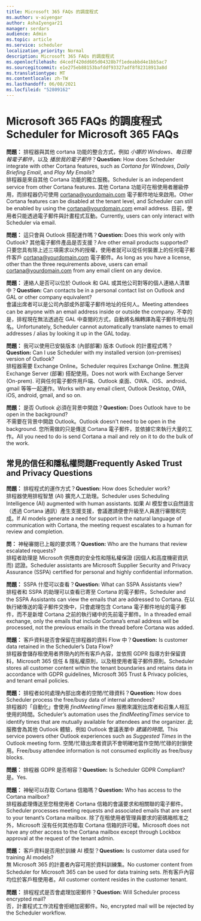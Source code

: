 ```yaml
---
title: Microsoft 365 FAQs 的調度程式
ms.author: v-aiyengar
author: AshaIyengar21
manager: serdars
audience: Admin
ms.topic: article
ms.service: scheduler
localization_priority: Normal
description: Microsoft 365 FAQs 的調度程式
ms.openlocfilehash: d4cedf420dd605d04328b7f1edeabbd4e1bb5ac7
ms.sourcegitcommit: e1e275eb88153bafddf93327adf8f82318913a8d
ms.translationtype: MT
ms.contentlocale: zh-TW
ms.lasthandoff: 06/08/2021
ms.locfileid: "52809162"
---
```

# <a name="scheduler-for-microsoft-365-faqs"></a><span data-ttu-id="09b82-103">Microsoft 365 FAQs 的調度程式</span><span class="sxs-lookup"><span data-stu-id="09b82-103">Scheduler for Microsoft 365 FAQs</span></span>

<span data-ttu-id="09b82-104">**問題：** 排程器與其他 cortana 功能的整合方式，例如 *小娜的 Windows*、*每日簡報電子郵件*，以及 *播放我的電子郵件*？</span><span class="sxs-lookup"><span data-stu-id="09b82-104">**Question:** How does Scheduler integrate with other Cortana features, such as *Cortana for Windows*, *Daily Briefing Email*, and *Play My Emails*?</span></span></br>
<span data-ttu-id="09b82-105">排程器是來自其他 Cortana 功能的獨立服務。</span><span class="sxs-lookup"><span data-stu-id="09b82-105">Scheduler is an independent service from other Cortana features.</span></span> <span data-ttu-id="09b82-106">其他 Cortana 功能可在租使用者層級停用，而排程器仍可使用 cortana@yourdomain.com 電子郵件地址來啟用。</span><span class="sxs-lookup"><span data-stu-id="09b82-106">Other Cortana features can be disabled at the tenant level, and Scheduler can still be enabled by using the cortana@yourdomain.com email address.</span></span> <span data-ttu-id="09b82-107">目前，使用者只能透過電子郵件與計畫程式互動。</span><span class="sxs-lookup"><span data-stu-id="09b82-107">Currently, users can only interact with Scheduler via email.</span></span>

<span data-ttu-id="09b82-108">**問題：** 這只會與 Outlook 搭配運作嗎？</span><span class="sxs-lookup"><span data-stu-id="09b82-108">**Question:** Does this work only with Outlook?</span></span> <span data-ttu-id="09b82-109">其他電子郵件產品是否支援？</span><span class="sxs-lookup"><span data-stu-id="09b82-109">Are other email products supported?</span></span></br>
<span data-ttu-id="09b82-110">只要您具有除上述三項需求以外的授權，使用者就可以從任何裝置上的任何電子郵件客戶 cortana@yourdomain.com 電子郵件。</span><span class="sxs-lookup"><span data-stu-id="09b82-110">As long as you have a license, other than the three requirements above, users can email cortana@yourdomain.com from any email client on any device.</span></span>

<span data-ttu-id="09b82-111">**問題：** 連絡人是否可以位於 Outlook 和 GAL 或其他公司對等的個人連絡人清單中？</span><span class="sxs-lookup"><span data-stu-id="09b82-111">**Question:** Can contacts be in a personal contact list on Outlook and GAL or other company equivalent?</span></span></br>
<span data-ttu-id="09b82-112">會議出席者可以是公司內部或外部電子郵件地址的任何人。</span><span class="sxs-lookup"><span data-stu-id="09b82-112">Meeting attendees can be anyone with an email address inside or outside the company.</span></span> <span data-ttu-id="09b82-113">不幸的是，排程現在無法透過在 GAL 中查閱的方式，自動將名稱轉譯為電子郵件地址/別名。</span><span class="sxs-lookup"><span data-stu-id="09b82-113">Unfortunately, Scheduler cannot automatically translate names to email addresses / alias by looking it up in the GAL today.</span></span>

<span data-ttu-id="09b82-114">**問題：** 我可以使用已安裝版本 (內部部署) 版本 Outlook 的計畫程式嗎？</span><span class="sxs-lookup"><span data-stu-id="09b82-114">**Question:** Can I use Scheduler with my installed version (on-premises) version of Outlook?</span></span></br>
<span data-ttu-id="09b82-115">排程器需要 Exchange Online。</span><span class="sxs-lookup"><span data-stu-id="09b82-115">Scheduler requires Exchange Online.</span></span> <span data-ttu-id="09b82-116">無法與 Exchange Server (部署) 搭配使用。</span><span class="sxs-lookup"><span data-stu-id="09b82-116">Does not work with Exchange Server (On-prem).</span></span> <span data-ttu-id="09b82-117">可與任何電子郵件用戶端、Outlook 桌面、OWA、iOS、android、gmail 等等一起運作。</span><span class="sxs-lookup"><span data-stu-id="09b82-117">Works with any email client, Outlook Desktop, OWA, iOS, android, gmail, and so on.</span></span>

<span data-ttu-id="09b82-118">**問題：** 是否 Outlook 必須在背景中開啟？</span><span class="sxs-lookup"><span data-stu-id="09b82-118">**Question:** Does Outlook have to be open in the background?</span></span></br>
<span data-ttu-id="09b82-119">不需要在背景中開啟 Outlook。</span><span class="sxs-lookup"><span data-stu-id="09b82-119">Outlook doesn't need to be open in the background.</span></span> <span data-ttu-id="09b82-120">您所需做的只是傳送 Cortana 電子郵件，並依據它來執行大量的工作。</span><span class="sxs-lookup"><span data-stu-id="09b82-120">All you need to do is send Cortana a mail and rely on it to do the bulk of the work.</span></span>

## <a name="frequently-asked-trust-and-privacy-questions"></a><span data-ttu-id="09b82-121">常見的信任和隱私權問題</span><span class="sxs-lookup"><span data-stu-id="09b82-121">Frequently Asked Trust and Privacy Questions</span></span>

<span data-ttu-id="09b82-122">**問題：** 排程程式的運作方式？</span><span class="sxs-lookup"><span data-stu-id="09b82-122">**Question:** How does Scheduler work?</span></span></br>
<span data-ttu-id="09b82-123">排程器使用排程智慧 (AI) 擴充人工助理。</span><span class="sxs-lookup"><span data-stu-id="09b82-123">Scheduler uses Scheduling Intelligence (AI) augmented with human assistants.</span></span> <span data-ttu-id="09b82-124">如果 AI 模型會以自然語言（透過 Cortana 通訊）產生支援支援，會議邀請便會升級至人員進行審閱和完成。</span><span class="sxs-lookup"><span data-stu-id="09b82-124">If AI models generate a need for support in the natural language of communication with Cortana, the meeting request escalates to a human for review and completion.</span></span>

<span data-ttu-id="09b82-125">**問：** 神秘審閱已上報的要求嗎？</span><span class="sxs-lookup"><span data-stu-id="09b82-125">**Question:** Who are the humans that review escalated requests?</span></span> </br>
<span data-ttu-id="09b82-126">排程者助理是 Microsoft 供應商的安全性和隱私權保證 (因個人和高度機密資訊而) 認證。</span><span class="sxs-lookup"><span data-stu-id="09b82-126">Scheduler assistants are Microsoft Supplier Security and Privacy Assurance (SSPA) certified for personal and highly confidential information.</span></span> 

<span data-ttu-id="09b82-127">**問題：** SSPA 什麼可以查看？</span><span class="sxs-lookup"><span data-stu-id="09b82-127">**Question:** What can SSPA Assistants view?</span></span></br>
<span data-ttu-id="09b82-128">排程者和 SSPA 的助理可以查看已寄至 Cortana 的電子郵件。</span><span class="sxs-lookup"><span data-stu-id="09b82-128">Scheduler and the SSPA Assistants can view  the emails that are addressed to Cortana.</span></span> <span data-ttu-id="09b82-129">在以執行緒傳送的電子郵件交換中，只會處理包含 Cortana 電子郵件地址的電子郵件，而不是新增 Cortana 之前的執行緒中的先前電子郵件。</span><span class="sxs-lookup"><span data-stu-id="09b82-129">In a threaded email exchange, only the emails that include Cortana’s email address will be processed, not the previous emails in the thread before Cortana was added.</span></span>   

<span data-ttu-id="09b82-130">**問題：** 客戶資料是否會保留在排程器的資料 Flow 中？</span><span class="sxs-lookup"><span data-stu-id="09b82-130">**Question:** Is customer data retained in the Scheduler’s Data Flow?</span></span> </br>
<span data-ttu-id="09b82-131">排程器會儲存租使用者界限內的所有客戶內容，並依照 GDPR 指導方針保留資料，Microsoft 365 信任 & 隱私權原則，以及租使用者電子郵件原則。</span><span class="sxs-lookup"><span data-stu-id="09b82-131">Scheduler stores all customer content within the tenant boundaries and retains data in accordance with GDPR guidelines, Microsoft 365 Trust & Privacy policies, and tenant email policies.</span></span>

<span data-ttu-id="09b82-132">**問題：** 排程者如何處理內部出席者的空閒/忙碌資料？</span><span class="sxs-lookup"><span data-stu-id="09b82-132">**Question:** How does Scheduler process the free/busy data of internal attendees?</span></span> </br>
<span data-ttu-id="09b82-133">排程器的「自動化」會使用 *findMeetingTimes* 服務來識別出席者和召集人相互使用的時間。</span><span class="sxs-lookup"><span data-stu-id="09b82-133">Scheduler’s automation uses the *findMeetingTimes* service to identify times that are mutually available for attendees and the organizer.</span></span> <span data-ttu-id="09b82-134">此服務會為其他 Outlook 體驗，例如 Outlook 會議表單中 *建議的時間*。</span><span class="sxs-lookup"><span data-stu-id="09b82-134">This service powers other Outlook experiences such as *Suggested Times* in the Outlook meeting form.</span></span> <span data-ttu-id="09b82-135">空閒/忙碌出席者資訊不會明確地當作空閒/忙碌的封鎖使用。</span><span class="sxs-lookup"><span data-stu-id="09b82-135">Free/busy attendee information is not consumed explicitly as free/busy blocks.</span></span> 

<span data-ttu-id="09b82-136">**問題：** 排程器 GDPR 是否相容？</span><span class="sxs-lookup"><span data-stu-id="09b82-136">**Question:** Is Scheduler GDPR Compliant?</span></span> </br>
<span data-ttu-id="09b82-137">是。</span><span class="sxs-lookup"><span data-stu-id="09b82-137">Yes.</span></span>

<span data-ttu-id="09b82-138">**問題：** 神秘可以存取 Cortana 信箱嗎？</span><span class="sxs-lookup"><span data-stu-id="09b82-138">**Question:** Who has access to the Cortana mailbox?</span></span> </br>
<span data-ttu-id="09b82-139">排程器處理傳送至您租使用者 Cortana 信箱的會議要求和相關聯的電子郵件。</span><span class="sxs-lookup"><span data-stu-id="09b82-139">Scheduler processes meeting requests and associated emails that are sent to your tenant’s Cortana mailbox.</span></span> <span data-ttu-id="09b82-140">除了在租使用者管理員要求的密碼箱核准之外，Microsoft 沒有任何其他存取 Cortana 信箱的許可權。</span><span class="sxs-lookup"><span data-stu-id="09b82-140">Microsoft does not have any other access to the Cortana mailbox except through Lockbox approval at the request of the tenant admin.</span></span>  

<span data-ttu-id="09b82-141">**問題：** 客戶資料是否用於訓練 AI 模型？</span><span class="sxs-lookup"><span data-stu-id="09b82-141">**Question:** Is customer data used for training AI models?</span></span></br>
<span data-ttu-id="09b82-142">無 Microsoft 365 的計畫者內容可用於資料訓練集。</span><span class="sxs-lookup"><span data-stu-id="09b82-142">No customer content from Scheduler for Microsoft 365 can be used for data training sets.</span></span> <span data-ttu-id="09b82-143">所有客戶內容均位於客戶租使用者。</span><span class="sxs-lookup"><span data-stu-id="09b82-143">All customer content resides in the customer tenant.</span></span>  

<span data-ttu-id="09b82-144">**問題：** 排程程式是否會處理加密郵件？</span><span class="sxs-lookup"><span data-stu-id="09b82-144">**Question:** Will Scheduler process encrypted mail?</span></span></br>
<span data-ttu-id="09b82-145">否，計畫程式工作流程會拒絕加密郵件。</span><span class="sxs-lookup"><span data-stu-id="09b82-145">No, encrypted mail will be rejected by the Scheduler workflow.</span></span> 




